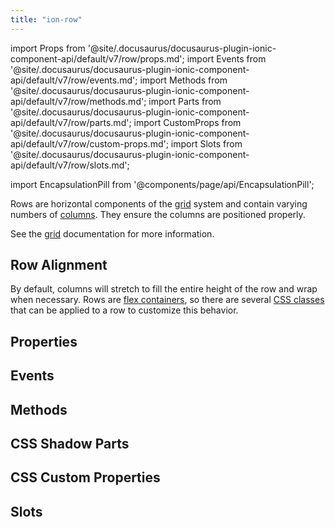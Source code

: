 ```yaml
---
title: "ion-row"
---
```

import Props from '@site/.docusaurus/docusaurus-plugin-ionic-component-api/default/v7/row/props.md';
import Events from '@site/.docusaurus/docusaurus-plugin-ionic-component-api/default/v7/row/events.md';
import Methods from '@site/.docusaurus/docusaurus-plugin-ionic-component-api/default/v7/row/methods.md';
import Parts from '@site/.docusaurus/docusaurus-plugin-ionic-component-api/default/v7/row/parts.md';
import CustomProps from '@site/.docusaurus/docusaurus-plugin-ionic-component-api/default/v7/row/custom-props.md';
import Slots from '@site/.docusaurus/docusaurus-plugin-ionic-component-api/default/v7/row/slots.md';

<head>
  <title>ion-row: Horizontal Row Components and Alignment | Ionic API Docs</title>
  <meta name="description" content="Rows are horizontal components of the grid system and contain varying numbers of columns. Read our ion-row API Docs for more information on alignment and usage." />
</head>

import EncapsulationPill from '@components/page/api/EncapsulationPill';

<EncapsulationPill type="shadow" />

Rows are horizontal components of the [grid](./grid) system and contain varying numbers of
[columns](./col). They ensure the columns are positioned properly.

See the [grid](./grid) documentation for more information.


## Row Alignment

By default, columns will stretch to fill the entire height of the row and wrap when necessary. Rows are [flex containers](https://developer.mozilla.org/en-US/docs/Glossary/Flex_Container), so there are several [CSS classes](/docs/layout/css-utilities#flex-container-properties) that can be applied to a row to customize this behavior.




## Properties
<Props />

## Events
<Events />

## Methods
<Methods />

## CSS Shadow Parts
<Parts />

## CSS Custom Properties
<CustomProps />

## Slots
<Slots />

